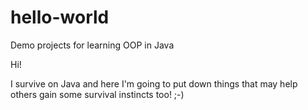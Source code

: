# hello-world
Demo projects for learning OOP in Java

Hi!

I survive on Java and here I'm going to put down things that may help others gain some survival instincts too! ;-)
